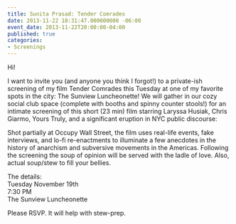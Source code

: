 ```yaml
---
title: Sunita Prasad: Tender Comrades
date: 2013-11-22 18:31:47.000000000 -06:00
event_date: 2013-11-22T20:00:00-04:00
published: true
categories:
- Screenings
---
```

<p>Hi!</p>
<p>I want to invite you (and anyone you think I forgot!) to a private-ish screening of my film Tender Comrades this Tuesday at one of my favorite spots in the city: The Sunview Luncheonette! We will gather in our cozy social club space (complete with booths and spinny counter stools!) for an intimate screening of this short (23 min) film starring Laryssa Husiak, Chris Giarmo, Yours Truly, and a significant eruption in NYC public discourse:</p>
<p>Shot partially at Occupy Wall Street, the film uses real-life events, fake interviews, and lo-fi re-enactments to illuminate a few anecdotes in the history of anarchism and subversive movements in the Americas. Following the screening the soup of opinion will be served with the ladle of love. Also, actual soup/stew to fill your bellies.</p>
<p>The details:<br />
Tuesday November 19th<br />
7:30 PM<br />
The Sunview Luncheonette</p>
<p>Please RSVP. It will help with stew-prep.</p>
